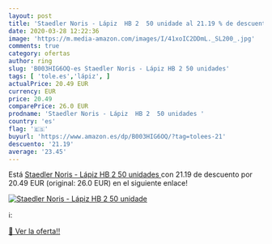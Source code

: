 ```yaml
---
layout: post
title: 'Staedler Noris - Lápiz  HB 2  50 unidade al 21.19 % de descuento'
date: 2020-03-28 12:22:36
image: 'https://m.media-amazon.com/images/I/41xoIC2DDmL._SL200_.jpg'
comments: true
category: ofertas
author: ring
slug: 'B003HIG6OQ-es Staedler Noris - Lápiz HB 2 50 unidades'
tags: [ 'tole.es','lápiz', ]
actualPrice: 20.49 EUR
currency: EUR
price: 20.49
comparePrice: 26.0 EUR
prodname: 'Staedler Noris - Lápiz  HB 2  50 unidades '
country: 'es'
flag: '🇪🇸'
buyurl: 'https://www.amazon.es/dp/B003HIG6OQ/?tag=tolees-21'
descuento: '21.19'
average: '23.45'
---
```


Está [Staedler Noris - Lápiz  HB 2  50 unidades ](https://www.amazon.es/dp/B003HIG6OQ/?tag=tolees-21) con 21.19 de descuento por 20.49 EUR (original: 26.0 EUR) en el siguiente enlace!

[![Staedler Noris - Lápiz  HB 2  50 unidade](https://m.media-amazon.com/images/I/41xoIC2DDmL._SL200_.jpg)](https://www.amazon.es/dp/B003HIG6OQ/?tag=tolees-21)

ℹ️:


[🛒 Ver la oferta!!](https://www.amazon.es/dp/B003HIG6OQ/?tag=tolees-21)
